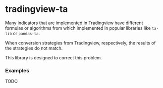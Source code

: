 # tradingview-ta
Many indicators that are implemented in Tradingview have different formulas or algorithms from which implemented in popular libraries like `ta-lib` or `pandas-ta`.

When conversion strategies from Tradingview, respectively, the results of the strategies do not match.

This library is designed to correct this problem.

### Examples
TODO
